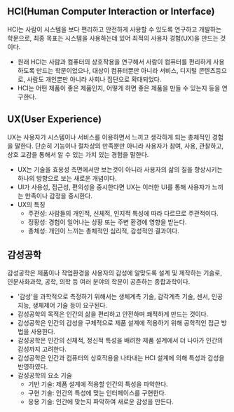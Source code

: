 ## HCI(Human Computer Interaction or Interface)

HCI는 사람이 시스템을 보다 편리하고 안전하게 사용할 수 있도록 연구하고 개발하는 학문으로, 최종 목표는 시스템을 사용하는데 있어 최적의 사용자 경험(UX)을 만드는 것이다.

- 원래 HCI는 사람과 컴퓨터의 상호작용을 연구해서 사람이 컴퓨터를 편리하게 사용하도록 만드는 학문이었으나, 대상이 컴퓨터뿐만 아니라 서비스, 디지털 콘텐츠등으로, 사람도 개인뿐만 아니라 사회나 집단으로 확대되었다.
- HCI는 어떤 제품이 좋은 제품인지, 어떻게 하면 좋은 제품을 만들 수 있는지 등을 연구한다.

## UX(User Experience)

UX는 사용자가 시스템이나 서비스를 이용하면서 느끼고 생각하게 되는 총체적인 경험을 말한다. 단순히 기능이나 절차상의 만족뿐만 아니라 사용자가 참여, 사용, 관찰하고, 상호 교감을 통해서 알 수 있는 가치 있는 경험을 말한다.

- UX는 기술을 효용성 측면에서만 보는것이 아니라 사용자의 삶의 질을 향상시키는 하나의 방향으로 보는 새로운 개념이다.
- UI가 사용성, 접근성, 편의성을 중시한다면 UX는 이러한 UI를 통해 사용자가 느끼는 만족이나 감정을 중시한다.
- UX의 특징
  - 주관성: 사람들의 개인적, 신체적, 인지적 특성에 따라 다르므로 주관적이다.
  - 정황성: 경험이 일어나는 상황 또는 주변 환경에 영향을 받는다.
  - 총체성: 개인이 느끼는 총체적인 심리적, 감성적인 결과이다.
 
## 감성공학

감성공학은 제품이나 작업환경을 사용자의 감성에 알맞도록 설계 및 제작하는 기술로, 인문사화과학, 공학, 의학 등 여러 분야의 학문이 공존하는 종합과학이다.

- '감성'을 과학적으로 측정하기 위해서는 생체계측 기술, 감각계측 기술, 센서, 인공지능, 생체제어 기술 등이 요구된다.
- 감성공학의 목적은 인간의 삶을 편리하고 안전하며 쾌적하게 만드는 것이다.
- 감성공학은 인간의 감성을 구체적으로 제품 설계에 적용하기 위해 공학적인 접근 방법을 사용한다.
- 감성공학은 인간의 신체적, 정신적 특성을 배려한 제품 설계에서 더 나아가 인간의 감성까지 고려한다.
- 감성공학은 인간과 컴퓨터의 상호작용을 나타내는 HCI 설계에 의해 특성과 감성을 반영하였다.
- 감성공학의 요소 기술
  - 기반 기술: 제품 설계에 적용할 인간의 특성을 파악한다.
  - 구현 기술: 인간의 특성에 맞는 인터페이스를 구현한다.
  - 응용 기술: 인간에 맞는지 파악하여 새로운 감성을 만든다.
